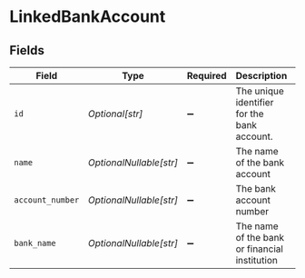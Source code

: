 # LinkedBankAccount


## Fields

| Field                                         | Type                                          | Required                                      | Description                                   | Example                                       |
| --------------------------------------------- | --------------------------------------------- | --------------------------------------------- | --------------------------------------------- | --------------------------------------------- |
| `id`                                          | *Optional[str]*                               | :heavy_minus_sign:                            | The unique identifier for the bank account.   | ba_123456                                     |
| `name`                                        | *OptionalNullable[str]*                       | :heavy_minus_sign:                            | The name of the bank account                  | Main Operating Account                        |
| `account_number`                              | *OptionalNullable[str]*                       | :heavy_minus_sign:                            | The bank account number                       | 123465                                        |
| `bank_name`                                   | *OptionalNullable[str]*                       | :heavy_minus_sign:                            | The name of the bank or financial institution | Chase Bank                                    |